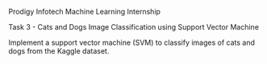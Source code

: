 Prodigy Infotech Machine Learning Internship

Task 3 - Cats and Dogs Image Classification using Support Vector Machine

Implement a support vector machine (SVM) to classify images of cats and dogs from the Kaggle dataset.
